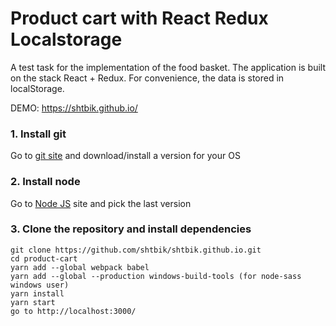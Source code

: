 # Product cart with React Redux Localstorage

A test task for the implementation of the food basket. The application is built on the stack React + Redux. For convenience, the data is stored in localStorage.

DEMO: https://shtbik.github.io/

### **1. Install git**  
Go to [git site](https://git-scm.com/downloads) and download/install a version for your OS

### **2. Install node**
Go to [Node JS](https://nodejs.org/en/) site and pick the last version

### **3. Clone the repository and install dependencies**
	git clone https://github.com/shtbik/shtbik.github.io.git
	cd product-cart
	yarn add --global webpack babel
	yarn add --global --production windows-build-tools (for node-sass windows user)
	yarn install
	yarn start
	go to http://localhost:3000/
